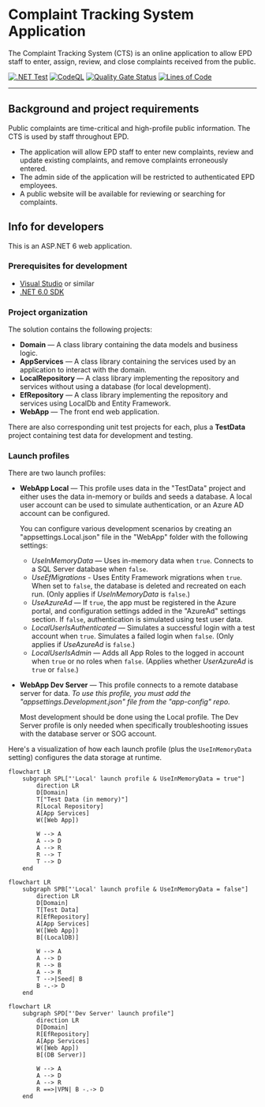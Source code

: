 # Complaint Tracking System Application

The Complaint Tracking System (CTS) is an online application to allow EPD staff to enter, assign, review, and close complaints received from the public.

[![.NET Test](https://github.com/gaepdit/complaint-tracking/actions/workflows/dotnet-test.yml/badge.svg)](https://github.com/gaepdit/complaint-tracking/actions/workflows/dotnet-test.yml)
[![CodeQL](https://github.com/gaepdit/complaint-tracking/actions/workflows/codeql-analysis.yml/badge.svg)](https://github.com/gaepdit/complaint-tracking/actions/workflows/codeql-analysis.yml)
[![Quality Gate Status](https://sonarcloud.io/api/project_badges/measure?project=gaepdit.complaint-tracking&metric=alert_status)](https://sonarcloud.io/summary/new_code?id=gaepdit.complaint-tracking)
[![Lines of Code](https://sonarcloud.io/api/project_badges/measure?project=gaepdit.complaint-tracking&metric=ncloc)](https://sonarcloud.io/summary/new_code?id=gaepdit.complaint-tracking)

---

## Background and project requirements

Public complaints are time-critical and high-profile public information. The CTS is used by staff throughout EPD.

* The application will allow EPD staff to enter new complaints, review and update existing complaints, and remove complaints erroneously entered.
* The admin side of the application will be restricted to authenticated EPD employees.
* A public website will be available for reviewing or searching for complaints.

## Info for developers

This is an ASP.NET 6 web application.

### Prerequisites for development

+ [Visual Studio](https://www.visualstudio.com/vs/) or similar
+ [.NET 6.0 SDK](https://dotnet.microsoft.com/download)

### Project organization

The solution contains the following projects:

* **Domain** — A class library containing the data models and business logic.
* **AppServices** — A class library containing the services used by an application to interact with the domain.
* **LocalRepository** — A class library implementing the repository and services without using a database (for local development).
* **EfRepository** — A class library implementing the repository and services using LocalDb and Entity Framework.
* **WebApp** — The front end web application.

There are also corresponding unit test projects for each, plus a **TestData** project containing test data for development and testing.

### Launch profiles

There are two launch profiles:

* **WebApp Local** — This profile uses data in the "TestData" project and either uses the data in-memory or builds and seeds a database. A local user account can be used to simulate authentication, or an Azure AD account can be configured.

    You can configure various development scenarios by creating an "appsettings.Local.json" file in the "WebApp" folder with the following settings:

    - *UseInMemoryData* — Uses in-memory data when `true`. Connects to a SQL Server database when `false`.
    - *UseEfMigrations* - Uses Entity Framework migrations when `true`. When set to `false`, the database is deleted and recreated on each run. (Only applies if *UseInMemoryData* is `false`.)
    - *UseAzureAd* — If `true`, the app must be registered in the Azure portal, and configuration settings added in the "AzureAd" settings section. If `false`, authentication is simulated using test user data.
    - *LocalUserIsAuthenticated* — Simulates a successful login with a test account when `true`. Simulates a failed login when `false`. (Only applies if *UseAzureAd* is `false`.)
    - *LocalUserIsAdmin* — Adds all App Roles to the logged in account when `true` or no roles when `false`. (Applies whether *UserAzureAd* is `true` or `false`.)

* **WebApp Dev Server** — This profile connects to a remote database server for data. *To use this profile, you must add the "appsettings.Development.json" file from the "app-config" repo.*

    Most development should be done using the Local profile. The Dev Server profile is only needed when specifically troubleshooting issues with the database server or SOG account.

Here's a visualization of how each launch profile (plus the `UseInMemoryData` setting) configures the data storage at runtime.
```mermaid
flowchart LR
    subgraph SPL["'Local' launch profile & UseInMemoryData = true"]
        direction LR
        D[Domain]
        T["Test Data (in memory)"]
        R[Local Repository]
        A[App Services]
        W([Web App])

        W --> A
        A --> D
        A --> R
        R --> T
        T --> D
    end
```

```mermaid
flowchart LR
    subgraph SPB["'Local' launch profile & UseInMemoryData = false"]
        direction LR
        D[Domain]
        T[Test Data]
        R[EfRepository]
        A[App Services]
        W([Web App])
        B[(LocalDB)]

        W --> A
        A --> D
        R --> B
        A --> R
        T -->|Seed| B
        B -.-> D
    end
```

```mermaid
flowchart LR
    subgraph SPD["'Dev Server' launch profile"]
        direction LR
        D[Domain]
        R[EfRepository]
        A[App Services]
        W([Web App])
        B[(DB Server)]

        W --> A
        A --> D
        A --> R
        R ==>|VPN| B -.-> D
    end
```
